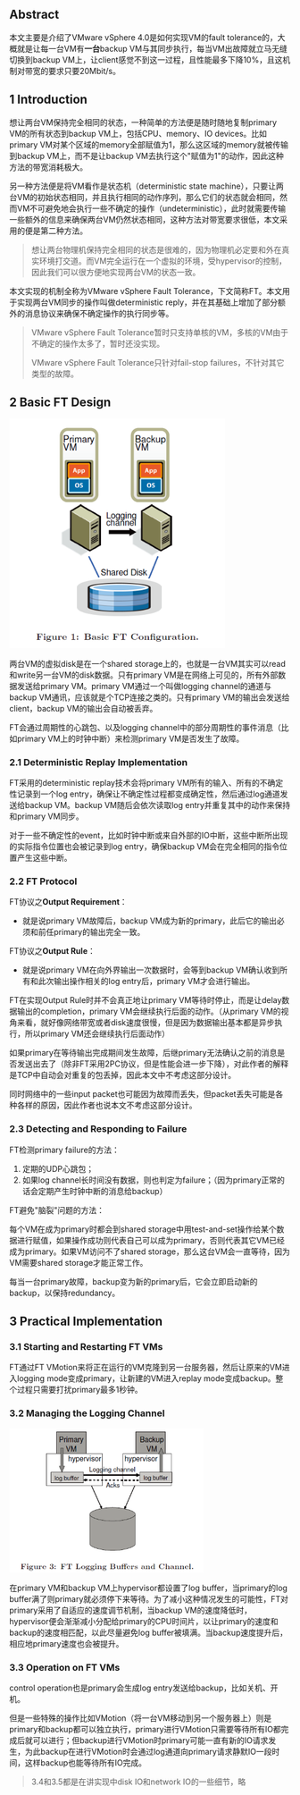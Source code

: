 ## Abstract

本文主要是介绍了VMware vSphere 4.0是如何实现VM的fault tolerance的，大概就是让每一台VM有**一台**backup VM与其同步执行，每当VM出故障就立马无缝切换到backup VM上，让client感觉不到这一过程，且性能最多下降10%，且这机制对带宽的要求只要20Mbit/s。



## 1 Introduction

想让两台VM保持完全相同的状态，一种简单的方法便是随时随地复制primary VM的所有状态到backup VM上，包括CPU、memory、IO devices。比如primary VM对某个区域的memory全部赋值为1，那么这区域的memory就被传输到backup VM上，而不是让backup VM去执行这个"赋值为1"的动作，因此这种方法的带宽消耗极大。

另一种方法便是将VM看作是状态机（deterministic state machine），只要让两台VM的初始状态相同，并且执行相同的动作序列，那么它们的状态就会相同，然而VM不可避免地会执行一些不确定的操作（undeterministic），此时就需要传输一些额外的信息来确保两台VM仍然状态相同，这种方法对带宽要求很低，本文采用的便是第二种方法。

> 想让两台物理机保持完全相同的状态是很难的，因为物理机必定要和外在真实环境打交道。而VM完全运行在一个虚拟的环境，受hypervisor的控制，因此我们可以很方便地实现两台VM的状态一致。

本文实现的机制全称为VMware vSphere Fault Tolerance，下文简称FT。本文用于实现两台VM同步的操作叫做deterministic reply，并在其基础上增加了部分额外的消息协议来确保不确定操作的执行同步等。

> VMware vSphere Fault Tolerance暂时只支持单核的VM，多核的VM由于不确定的操作太多了，暂时还没实现。
>
> VMware vSphere Fault Tolerance只针对fail-stop failures，不针对其它类型的故障。



## 2 Basic FT Design

<img src="./images/image012.png" alt="image-20221114214253982" style="zoom: 80%;" />

两台VM的虚拟disk是在一个shared storage上的，也就是一台VM其实可以read和write另一台VM的disk数据。只有primary VM是在网络上可见的，所有外部数据发送给primary VM。primary VM通过一个叫做logging channel的通道与backup VM通讯，应该就是个TCP连接之类的。只有primary VM的输出会发送给client，backup VM的输出会自动被丢弃。

FT会通过周期性的心跳包、以及logging channel中的部分周期性的事件消息（比如primary VM上的时钟中断）来检测primary VM是否发生了故障。

### 2.1 Deterministic Replay Implementation

FT采用的deterministic replay技术会将primary VM所有的输入、所有的不确定性记录到一个log entry，确保让不确定性过程都变成确定性，然后通过log通道发送给backup VM。backup VM随后会依次读取log entry并重复其中的动作来保持和primary VM同步。

对于一些不确定性的event，比如时钟中断或来自外部的IO中断，这些中断所出现的实际指令位置也会被记录到log entry，确保backup VM会在完全相同的指令位置产生这些中断。

### 2.2 FT Protocol

FT协议之**Output Requirement**：

- 就是说primary VM故障后，backup VM成为新的primary，此后它的输出必须和前任primary的输出完全一致。

FT协议之**Output Rule**：

- 就是说primary VM在向外界输出一次数据时，会等到backup VM确认收到所有和此次输出操作相关的log entry后，primary VM才会进行输出。

FT在实现Output Rule时并不会真正地让primary VM等待时停止，而是让delay数据输出的completion，primary VM会继续执行后面的动作。（从primary VM的视角来看，就好像网络带宽或者disk速度很慢，但是因为数据输出基本都是异步执行，所以primary VM还会继续执行后面动作）



如果primary在等待输出完成期间发生故障，后继primary无法确认之前的消息是否发送出去了（除非FT采用2PC协议，但是性能会进一步下降），对此作者的解释是TCP中自动会对重复的包丢掉，因此本文中不考虑这部分设计。

同时网络中的一些input packet也可能因为故障而丢失，但packet丢失可能是各种各样的原因，因此作者也说本文不考虑这部分设计。

### 2.3 Detecting and Responding to Failure

FT检测primary failure的方法：

1. 定期的UDP心跳包；
2. 如果log channel长时间没有数据，则也判定为failure；（因为primary正常的话会定期产生时钟中断的消息给backup）



FT避免"脑裂"问题的方法：

每个VM在成为primary时都会到shared storage中用test-and-set操作给某个数据进行赋值，如果操作成功则代表自己可以成为primary，否则代表其它VM已经成为primary。如果VM访问不了shared storage，那么这台VM会一直等待，因为VM需要shared storage才能正常工作。



每当一台primary故障，backup变为新的primary后，它会立即启动新的backup，以保持redundancy。



## 3 Practical Implementation

### 3.1 Starting and Restarting FT VMs

FT通过FT VMotion来将正在运行的VM克隆到另一台服务器，然后让原来的VM进入logging mode变成primary，让新建的VM进入replay mode变成backup。整个过程只需要打扰primary最多1秒钟。

### 3.2 Managing the Logging Channel

<img src="./images/image013.png" alt="image-20221115100357898" style="zoom:67%;" />

在primary VM和backup VM上hypervisor都设置了log buffer，当primary的log buffer满了则primary就必须停下来等待。为了减小这种情况发生的可能性，FT对primary采用了自适应的速度调节机制，当backup VM的速度降低时，hypervisor便会渐渐减小分配给primary的CPU时间片，以让primary的速度和backup的速度相匹配，以此尽量避免log buffer被填满。当backup速度提升后，相应地primary速度也会被提升。

### 3.3 Operation on FT VMs

control operation也是primary会生成log entry发送给backup，比如关机、开机。

但是一些特殊的操作比如VMotion（将一台VM移动到另一个服务器上）则是primary和backup都可以独立执行，primary进行VMotion只需要等待所有IO都完成后就可以进行；但backup进行VMotion时primary可能一直有新的IO请求发生，为此backup在进行VMotion时会通过log通道向primary请求静默IO一段时间，这样backup也能等待所有IO完成。

> 3.4和3.5都是在讲实现中disk IO和network IO的一些细节，略